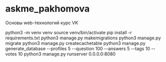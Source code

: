 # askme_pakhomova
Основы web-технологий курс VK

python3 -m venv venv
source venv/bin/activate
pip install -r requirements.txt
python3 manage.py makemigrations
python3 manage.py migrate
python3 manage.py createcachetable
python3 manage.py generate_database --profiles 5 --question 100 --answers 5 --tags 10 --votes 10
python3 manage.py runserver 0.0.0.0:8080
